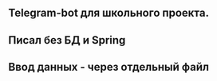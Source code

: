 ## Telegram-bot для школьного проекта.
## Писал без БД и Spring
## Ввод данных - через отдельный файл
